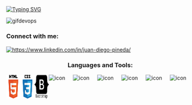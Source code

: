 <!DOCTYPE html>
<html lang="en">
<head>
    <meta charset="UTF-8">
    <meta http-equiv="X-UA-Compatible" content="IE=edge">
    <meta name="viewport" content="width=, initial-scale=1.0">
    <link rel="stylesheet" href="https://raw.githubusercontent.com/juan123530/juan123530/main/pineda.css">
    
</head>
<body>
<!--     <div class="box ">
        <div class="form"> -->
            <a class="form "href="https://git.io/typing-svg"><img src="https://readme-typing-svg.demolab.com?font=caveat&size=25&duration=3300&pause=1&color=F6F0ED&background=303b68&vCenter=true&multiline=true&width=860&height=270&lines=++++Hola+y+Bienvenido+a+mi+perfil+en+Github.;+;+++Estare+encantado+de+contribuir+a+tu+proyecto%2C;Mis+conocimientos+y+habilidades+me+hacen+un+candidato+ideal%2C;Estoy+seguro+de+que+puedo+aportar+un+valor+significativo.;no+dudes+en+ponerte+en+contacto+conmigo.;%C2%A1Estoy+dispuesto+a+formar+parte+de+tu+proyecto+y+;lograr+%C3%A9xito+juntos!;+" alt="Typing SVG" /></a>        
        </div>
    </div>


![gifdevops](https://user-images.githubusercontent.com/117276310/205516382-b0d6df35-890a-4cf2-838f-c8db68cfecf9.gif)  
 


<h3 align="left">Connect with me:</h3>
<p align="left">
<a href="https://linkedin.com/in/https://www.linkedin.com/in/juan-diego-pineda/" target="blank"><img align="center" src="https://raw.githubusercontent.com/rahuldkjain/github-profile-readme-generator/master/src/images/icons/Social/linked-in-alt.svg" alt="https://www.linkedin.com/in/juan-diego-pineda/" height="30" width="40" /></a>
</p>

<h3 align="center">Languages and Tools:</h3>


<div style="display: flex; align-items: flex-start;">   <a href="https://www.w3.org/html/" target="_blank" rel="noreferrer"> <img src="https://raw.githubusercontent.com/devicons/devicon/master/icons/html5/html5-original-wordmark.svg" alt="html5" width="65" height="65"/></a>
                                                       <a href="https://www.w3schools.com/css/" target="_blank" rel="noreferrer"> <img src="https://raw.githubusercontent.com/devicons/devicon/master/icons/css3/css3-original-wordmark.svg" alt="css3" width="65" height="65"/> </a>
  <a href="https://getbootstrap.com" target="_blank" rel="noreferrer"> <img src="https://raw.githubusercontent.com/devicons/devicon/master/icons/bootstrap/bootstrap-plain-wordmark.svg" alt="bootstrap" width="65" height="65"/> </a> 
                                                       <img src="https://techstack-generator.vercel.app/js-icon.svg" alt="icon" width="65" height="65" />
                                                       <img src="https://techstack-generator.vercel.app/cpp-icon.svg" alt="icon" width="65" height="65" />
                                                       
                                                       
                                                                                                          
<div style="display: flex; align-items: flex-start;"> <img src="https://techstack-generator.vercel.app/python-icon.svg" alt="icon" width="65" height="65" />
                                                      <img src="https://techstack-generator.vercel.app/github-icon.svg" alt="icon" width="65" height="65" />
                                                      <img src="https://techstack-generator.vercel.app/nginx-icon.svg" alt="icon" width="65" height="65" />
   <a href="https://expressjs.com" target="_blank" rel="noreferrer"> <img src="https://raw.githubusercontent.com/devicons/devicon/master/icons/express/express-original-wordmark.svg" alt="express" width="65" height="65"/> </a> 
                                                      <img src="https://techstack-generator.vercel.app/java-icon.svg" alt="icon" width="65" height="65" />
                                                      
                                                   
</body>
</html>
